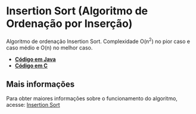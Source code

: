 # Insertion Sort (Algoritmo de Ordenação por Inserção)

Algoritmo de ordenação Insertion Sort. Complexidade O(n<sup>2</sup>) no pior caso e caso médio e O(n) no melhor caso.

* [**Código em Java**](/InsertionSort/Java/InsertionSort.java)
* [**Código em C**](/InsertionSort/C/InsertionSort.c)

## Mais informações
Para obter maiores informações sobre o funcionamento do algoritmo, acesse: [Insertion Sort](https://www.blogcyberini.com/2018/06/insertion-sort.html)
